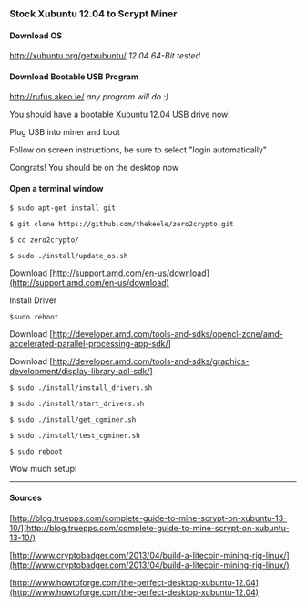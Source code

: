 ### Stock Xubuntu 12.04 to Scrypt Miner

#### Download OS
http://xubuntu.org/getxubuntu/
  _12.04 64-Bit tested_

#### Download Bootable USB Program
http://rufus.akeo.ie/
  _any program will do :)_

You should have a bootable Xubuntu 12.04 USB drive now!

Plug USB into miner and boot

Follow on screen instructions, be sure to select "login automatically"

Congrats! You should be on the desktop now

#### Open a terminal window

`$ sudo apt-get install git`

`$ git clone https://github.com/thekeele/zero2crypto.git`

`$ cd zero2crypto/`

`$ sudo ./install/update_os.sh`

Download [http://support.amd.com/en-us/download](http://support.amd.com/en-us/download)

Install Driver

`$sudo reboot`

Download [http://developer.amd.com/tools-and-sdks/opencl-zone/amd-accelerated-parallel-processing-app-sdk/]

Download [http://developer.amd.com/tools-and-sdks/graphics-development/display-library-adl-sdk/]

`$ sudo ./install/install_drivers.sh`

`$ sudo ./install/start_drivers.sh`

`$ sudo ./install/get_cgminer.sh`

`$ sudo ./install/test_cgminer.sh`

`$ sudo reboot`


Wow much setup!

***

#### Sources

[http://blog.truepps.com/complete-guide-to-mine-scrypt-on-xubuntu-13-10/](http://blog.truepps.com/complete-guide-to-mine-scrypt-on-xubuntu-13-10/)

[http://www.cryptobadger.com/2013/04/build-a-litecoin-mining-rig-linux/](http://www.cryptobadger.com/2013/04/build-a-litecoin-mining-rig-linux/)

[http://www.howtoforge.com/the-perfect-desktop-xubuntu-12.04](http://www.howtoforge.com/the-perfect-desktop-xubuntu-12.04)
